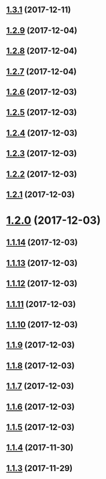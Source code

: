 <a name="1.3.1"></a>
## [1.3.1](https://github.com/nfq-eta/react-typescript/compare/v1.2.9...v1.3.1) (2017-12-11)



<a name="1.2.9"></a>
## [1.2.9](https://github.com/nfq-eta/react-typescript/compare/v1.2.8...v1.2.9) (2017-12-04)



<a name="1.2.8"></a>
## [1.2.8](https://github.com/nfq-eta/react-typescript/compare/v1.2.7...v1.2.8) (2017-12-04)



<a name="1.2.7"></a>
## [1.2.7](https://github.com/nfq-eta/react-typescript/compare/v1.2.6...v1.2.7) (2017-12-04)



<a name="1.2.6"></a>
## [1.2.6](https://github.com/nfq-eta/react-typescript/compare/v1.2.5...v1.2.6) (2017-12-03)



<a name="1.2.5"></a>
## [1.2.5](https://github.com/nfq-eta/react-typescript/compare/v1.2.4...v1.2.5) (2017-12-03)



<a name="1.2.4"></a>
## [1.2.4](https://github.com/nfq-eta/react-typescript/compare/v1.2.3...v1.2.4) (2017-12-03)



<a name="1.2.3"></a>
## [1.2.3](https://github.com/nfq-eta/react-typescript/compare/v1.2.2...v1.2.3) (2017-12-03)



<a name="1.2.2"></a>
## [1.2.2](https://github.com/nfq-eta/react-typescript/compare/v1.2.1...v1.2.2) (2017-12-03)



<a name="1.2.1"></a>
## [1.2.1](https://github.com/nfq-eta/react-typescript/compare/v1.2.0...v1.2.1) (2017-12-03)



<a name="1.2.0"></a>
# [1.2.0](https://github.com/nfq-eta/react-typescript/compare/v1.1.14...v1.2.0) (2017-12-03)



<a name="1.1.14"></a>
## [1.1.14](https://github.com/nfq-eta/react-typescript/compare/v1.1.13...v1.1.14) (2017-12-03)



<a name="1.1.13"></a>
## [1.1.13](https://github.com/nfq-eta/react-typescript/compare/v1.1.12...v1.1.13) (2017-12-03)



<a name="1.1.12"></a>
## [1.1.12](https://github.com/nfq-eta/react-typescript/compare/v1.1.11...v1.1.12) (2017-12-03)



<a name="1.1.11"></a>
## [1.1.11](https://github.com/nfq-eta/react-typescript/compare/v1.1.10...v1.1.11) (2017-12-03)



<a name="1.1.10"></a>
## [1.1.10](https://github.com/nfq-eta/react-typescript/compare/v1.1.9...v1.1.10) (2017-12-03)



<a name="1.1.9"></a>
## [1.1.9](https://github.com/nfq-eta/react-typescript/compare/v1.1.8...v1.1.9) (2017-12-03)



<a name="1.1.8"></a>
## [1.1.8](https://github.com/nfq-eta/react-typescript/compare/v1.1.7...v1.1.8) (2017-12-03)



<a name="1.1.7"></a>
## [1.1.7](https://github.com/nfq-eta/react-typescript/compare/v1.1.6...v1.1.7) (2017-12-03)



<a name="1.1.6"></a>
## [1.1.6](https://github.com/nfq-eta/react-typescript/compare/v1.1.5...v1.1.6) (2017-12-03)



<a name="1.1.5"></a>
## [1.1.5](https://github.com/nfq-eta/react-typescript/compare/v1.1.4...v1.1.5) (2017-12-03)



<a name="1.1.4"></a>
## [1.1.4](https://github.com/nfq-eta/react-typescript/compare/v1.1.3...v1.1.4) (2017-11-30)



<a name="1.1.3"></a>
## [1.1.3](https://github.com/nfq-eta/react-typescript/compare/v1.1.2...v1.1.3) (2017-11-29)



